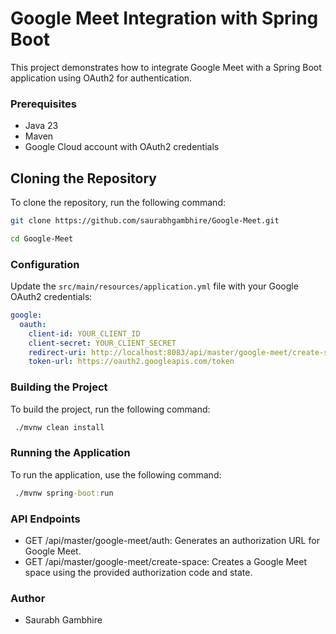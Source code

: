 # Google Meet Integration with Spring Boot

This project demonstrates how to integrate Google Meet with a Spring Boot application using OAuth2 for authentication.


### Prerequisites

- Java 23
- Maven
- Google Cloud account with OAuth2 credentials

## Cloning the Repository

To clone the repository, run the following command:

```sh
git clone https://github.com/saurabhgambhire/Google-Meet.git
```

```sh
cd Google-Meet 
```


### Configuration

Update the `src/main/resources/application.yml` file with your Google OAuth2 credentials:

```yml
google:
  oauth:
    client-id: YOUR_CLIENT_ID
    client-secret: YOUR_CLIENT_SECRET
    redirect-uri: http://localhost:8083/api/master/google-meet/create-space
    token-url: https://oauth2.googleapis.com/token
```

### Building the Project
To build the project, run the following command:

```cmd
 ./mvnw clean install
```

### Running the Application
To run the application, use the following command:

```cmd
 ./mvnw spring-boot:run 
```

### API Endpoints
- GET /api/master/google-meet/auth: Generates an authorization URL for Google Meet.
- GET /api/master/google-meet/create-space: Creates a Google Meet space using the provided authorization code and state.

### Author
- Saurabh Gambhire
